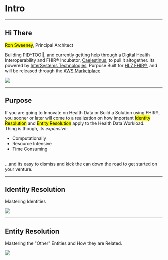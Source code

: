 <!-- .slide: data-background="#111d30" -->
# Intro <!-- .element: class="r-fit-text" -->


---
<!-- .slide: data-background="#111d30" -->

## Hi There 

<mark>Ron Sweeney</mark>, Principal Architect
 
Building [PID^TOO||](https://www.pidtoo.com/), and currently getting help through a Digital Health Interoperability and FHIR® Incubator, [Caelestinus](https://www.caelestinus.tech/), to pull it altogether.  Its powered by [InterSystems Technologies](https://www.intersystems.com), Purpose Built for [HL7 FHIR®](https://hl7.org/fhir/R4/overview.html), and will be released through the [AWS Marketplace](https://aws.amazon.com/marketplace/)

<img src="{{asset_folder}}/ron_logos.png"/> 

---
<!-- .slide: data-background="#111d30" -->

## Purpose

If you are going to Innovate on Health Data or Build a Solution using FHIR®, you sooner or later will come to a realization on how important <mark>Identity Resolution</mark> and <mark>Entity Resolution</mark> apply to the Health Data Workload.
<br/>
Thing is though, its _expensive_:

- Computationally
- Resource Intensive
- Time Consuming
<br/>
...and its easy to dismiss and kick the can down the road to get started on your venture.
<br/>



---
<!-- .slide: data-background="#111d30" -->

## Identity Resolution
Mastering Identities

<img src="{{asset_folder}}/pholder.png" />


---
<!-- .slide: data-background="#111d30" -->

## Entity Resolution
Mastering the "Other" Entities and How they are Related.

<img src="{{asset_folder}}/pholder.png" />






